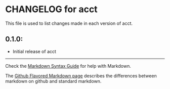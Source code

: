# CHANGELOG for acct

This file is used to list changes made in each version of acct.

## 0.1.0:

* Initial release of acct

- - - 
Check the [Markdown Syntax Guide](http://daringfireball.net/projects/markdown/syntax) for help with Markdown.

The [Github Flavored Markdown page](http://github.github.com/github-flavored-markdown/) describes the differences between markdown on github and standard markdown.
